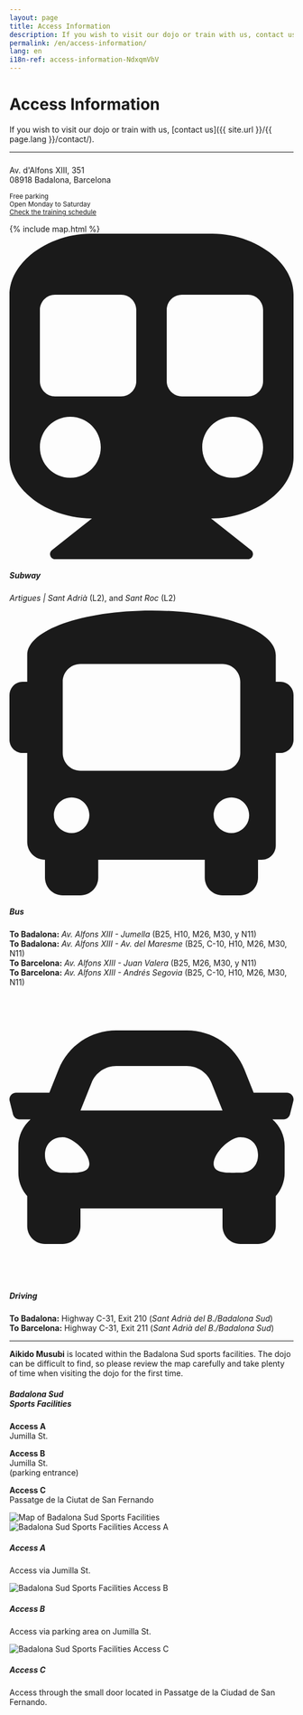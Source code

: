 ```yaml
---
layout: page
title: Access Information
description: If you wish to visit our dojo or train with us, contact us.
permalink: /en/access-information/
lang: en
i18n-ref: access-information-NdxqmVbV
---
```


# Access Information

If you wish to visit our dojo or train with us, [contact us]({{ site.url }}/{{ page.lang }}/contact/).

<hr>

<div class="card mb-3">
  <div class="row no-gutters">
    <div class="col-lg-4">
      <div class="card-body">
        <h5 class="card-title"><!-- Aikido Musubi --></h5>
        <p class="card-text">
          Av. d'Alfons XIII, 351<br>
          08918 Badalona, Barcelona
        </p>
        <p class="card-text">
          <small class="text-muted">
            Free parking<br>
            Open Monday to Saturday<br>
            <a href="{{ site.url }}/{{ page.lang }}/training-schedule/">Check the training schedule</a>
          </small>
        </p>
      </div>
    </div>
    <div class="col-lg-8">
      <div class="map">
        {% include map.html %}
      </div>
    </div>
  </div>
</div>

<div class="media">
  <svg aria-hidden="true" focusable="false" data-prefix="fas" data-icon="subway" class="svg-inline--fa fa-subway fa-w-14" role="img" xmlns="http://www.w3.org/2000/svg" viewBox="0 0 448 512"><path fill="currentColor" d="M448 96v256c0 51.815-61.624 96-130.022 96l62.98 49.721C386.905 502.417 383.562 512 376 512H72c-7.578 0-10.892-9.594-4.957-14.279L130.022 448C61.82 448 0 403.954 0 352V96C0 42.981 64 0 128 0h192c65 0 128 42.981 128 96zM200 232V120c0-13.255-10.745-24-24-24H72c-13.255 0-24 10.745-24 24v112c0 13.255 10.745 24 24 24h104c13.255 0 24-10.745 24-24zm200 0V120c0-13.255-10.745-24-24-24H272c-13.255 0-24 10.745-24 24v112c0 13.255 10.745 24 24 24h104c13.255 0 24-10.745 24-24zm-48 56c-26.51 0-48 21.49-48 48s21.49 48 48 48 48-21.49 48-48-21.49-48-48-48zm-256 0c-26.51 0-48 21.49-48 48s21.49 48 48 48 48-21.49 48-48-21.49-48-48-48z"></path></svg>
  <div class="media-body">
    <h5 class="mt-0">Subway</h5>
    <p><i>Artigues | Sant Adrià</i> (L2), and <i>Sant Roc</i> (L2)</p>
  </div>
</div>

<div class="media">
  <svg aria-hidden="true" focusable="false" data-prefix="fas" data-icon="bus" class="svg-inline--fa fa-bus fa-w-16" role="img" xmlns="http://www.w3.org/2000/svg" viewBox="0 0 512 512"><path fill="currentColor" d="M488 128h-8V80c0-44.8-99.2-80-224-80S32 35.2 32 80v48h-8c-13.25 0-24 10.74-24 24v80c0 13.25 10.75 24 24 24h8v160c0 17.67 14.33 32 32 32v32c0 17.67 14.33 32 32 32h32c17.67 0 32-14.33 32-32v-32h192v32c0 17.67 14.33 32 32 32h32c17.67 0 32-14.33 32-32v-32h6.4c16 0 25.6-12.8 25.6-25.6V256h8c13.25 0 24-10.75 24-24v-80c0-13.26-10.75-24-24-24zM112 400c-17.67 0-32-14.33-32-32s14.33-32 32-32 32 14.33 32 32-14.33 32-32 32zm16-112c-17.67 0-32-14.33-32-32V128c0-17.67 14.33-32 32-32h256c17.67 0 32 14.33 32 32v128c0 17.67-14.33 32-32 32H128zm272 112c-17.67 0-32-14.33-32-32s14.33-32 32-32 32 14.33 32 32-14.33 32-32 32z"></path></svg>
  <div class="media-body">
    <h5 class="mt-0">Bus</h5>
    <p>
      <b>To Badalona:</b> <i>Av. Alfons XIII - Jumella</i> (B25, H10, M26, M30, y N11)<br>
      <b>To Badalona:</b> <i>Av. Alfons XIII - Av. del Maresme</i> (B25, C-10, H10, M26, M30, N11)<br>
      <b>To Barcelona:</b> <i>Av. Alfons XIII - Juan Valera</i> (B25, M26, M30, y N11)<br>
      <b>To Barcelona:</b> <i>Av. Alfons XIII - Andrés Segovia</i> (B25, C-10, H10, M26, M30, N11)
    </p>
  </div>
</div>

<div class="media">
  <svg aria-hidden="true" focusable="false" data-prefix="fas" data-icon="car" class="svg-inline--fa fa-car fa-w-16" role="img" xmlns="http://www.w3.org/2000/svg" viewBox="0 0 512 512"><path fill="currentColor" d="M499.99 176h-59.87l-16.64-41.6C406.38 91.63 365.57 64 319.5 64h-127c-46.06 0-86.88 27.63-103.99 70.4L71.87 176H12.01C4.2 176-1.53 183.34.37 190.91l6 24C7.7 220.25 12.5 224 18.01 224h20.07C24.65 235.73 16 252.78 16 272v48c0 16.12 6.16 30.67 16 41.93V416c0 17.67 14.33 32 32 32h32c17.67 0 32-14.33 32-32v-32h256v32c0 17.67 14.33 32 32 32h32c17.67 0 32-14.33 32-32v-54.07c9.84-11.25 16-25.8 16-41.93v-48c0-19.22-8.65-36.27-22.07-48H494c5.51 0 10.31-3.75 11.64-9.09l6-24c1.89-7.57-3.84-14.91-11.65-14.91zm-352.06-17.83c7.29-18.22 24.94-30.17 44.57-30.17h127c19.63 0 37.28 11.95 44.57 30.17L384 208H128l19.93-49.83zM96 319.8c-19.2 0-32-12.76-32-31.9S76.8 256 96 256s48 28.71 48 47.85-28.8 15.95-48 15.95zm320 0c-19.2 0-48 3.19-48-15.95S396.8 256 416 256s32 12.76 32 31.9-12.8 31.9-32 31.9z"></path></svg>
  <div class="media-body">
    <h5 class="mt-0">Driving</h5>
    <p>
      <b>To Badalona:</b> Highway C-31, Exit 210 (<i>Sant Adrià del B./Badalona Sud</i>)<br>
      <b>To Barcelona:</b> Highway C-31, Exit 211 (<i>Sant Adrià del B./Badalona Sud</i>)
    </p>
  </div>
</div>

<hr>

__Aikido Musubi__ is located within the Badalona Sud sports facilities. The dojo can be difficult to find, so please review the map carefully and take plenty of time when visiting the dojo for the first time.

<div class="card mb-3">
  <div class="row no-gutters">
    <div class="col-lg-4">
      <div class="card-body">
        <h5 class="card-title">Badalona Sud<br>Sports Facilities</h5>
        <p class="card-text">
          <b>Access <span>A</span></b><br>
          Jumilla St.
        </p>
        <p class="card-text">
          <b>Access <span>B</span></b><br>
          Jumilla St. <br>(parking entrance)
        </p>
        <p class="card-text">
          <b>Access <span>C</span></b><br>
          Passatge de la Ciutat de San Fernando
        </p>
      </div>
    </div>
    <div class="col-lg-8">
      <picture>
        <source type="image/webp" data-srcset="{{ site.url }}/images/access-information-NdxqmVbV-{{ page.lang }}.webp" class="card-img-top lazyload">
        <source type="image/jpeg" data-srcset="{{ site.url }}/images/access-information-NdxqmVbV-{{ page.lang }}.jpg" class="card-img-top lazyload">
        <img data-src="{{ site.url }}/images/access-information-NdxqmVbV-{{ page.lang }}.jpg" class="card-img-top lazyload" alt="Map of Badalona Sud Sports Facilities">
      </picture>
    </div>
  </div>
</div>

<div class="card-group">
  <div class="card">
    <picture>
      <source type="image/webp" data-srcset="{{ site.url }}/images/access-information-NdxqmVbV-a.webp" class="card-img-top lazyload">
      <source type="image/jpeg" data-srcset="{{ site.url }}/images/access-information-NdxqmVbV-a.jpg" class="card-img-top lazyload">
      <img data-src="{{ site.url }}/images/access-information-NdxqmVbV-a.jpg" class="card-img-top lazyload" alt="Badalona Sud Sports Facilities Access A">
    </picture>
    <div class="card-body">
      <h5 class="card-title">Access <span>A</span></h5>
      <p class="card-text">Access via Jumilla St.</p>
    </div>
  </div>
  <div class="card">
    <picture>
      <source type="image/webp" data-srcset="{{ site.url }}/images/access-information-NdxqmVbV-b.webp" class="card-img-top lazyload">
      <source type="image/jpeg" data-srcset="{{ site.url }}/images/access-information-NdxqmVbV-b.jpg" class="card-img-top lazyload">
      <img data-src="{{ site.url }}/images/access-information-NdxqmVbV-b.jpg" class="card-img-top lazyload" alt="Badalona Sud Sports Facilities Access B">
    </picture>
    <div class="card-body">
      <h5 class="card-title">Access <span>B</span></h5>
      <p class="card-text">Access via parking area on Jumilla St.</p>
    </div>
  </div>
  <div class="card">
    <picture>
      <source type="image/webp" data-srcset="{{ site.url }}/images/access-information-NdxqmVbV-c.webp" class="card-img-top lazyload">
      <source type="image/jpeg" data-srcset="{{ site.url }}/images/access-information-NdxqmVbV-c.jpg" class="card-img-top lazyload">
      <img data-src="{{ site.url }}/images/access-information-NdxqmVbV-c.jpg" class="card-img-top lazyload" alt="Badalona Sud Sports Facilities Access C">
    </picture>
    <div class="card-body">
      <h5 class="card-title">Access <span>C</span></h5>
      <p class="card-text">Access through the small door located in Passatge de la Ciudad de San Fernando.</p>
    </div>
  </div>
</div>
